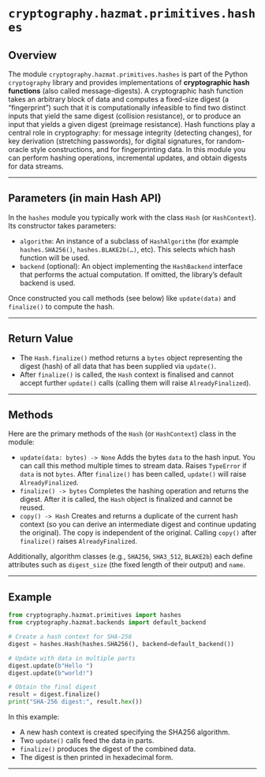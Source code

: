 # `cryptography.hazmat.primitives.hashes`

## Overview

The module `cryptography.hazmat.primitives.hashes` is part of the Python `cryptography` library and provides implementations of **cryptographic hash functions** (also called message-digests). A cryptographic hash function takes an arbitrary block of data and computes a fixed-size digest (a “fingerprint”) such that it is computationally infeasible to find two distinct inputs that yield the same digest (collision resistance), or to produce an input that yields a given digest (preimage resistance).
Hash functions play a central role in cryptography: for message integrity (detecting changes), for key derivation (stretching passwords), for digital signatures, for random-oracle style constructions, and for fingerprinting data.
In this module you can perform hashing operations, incremental updates, and obtain digests for data streams.

---

## Parameters (in main Hash API)

In the `hashes` module you typically work with the class `Hash` (or `HashContext`). Its constructor takes parameters:

* `algorithm`: An instance of a subclass of `HashAlgorithm` (for example `hashes.SHA256()`, `hashes.BLAKE2b(…)`, etc). This selects which hash function will be used.
* `backend` (optional): An object implementing the `HashBackend` interface that performs the actual computation. If omitted, the library’s default backend is used.

Once constructed you call methods (see below) like `update(data)` and `finalize()` to compute the hash.

---

## Return Value

* The `Hash.finalize()` method returns a `bytes` object representing the digest (hash) of all data that has been supplied via `update()`.
* After `finalize()` is called, the `Hash` context is finalised and cannot accept further `update()` calls (calling them will raise `AlreadyFinalized`).

---

## Methods

Here are the primary methods of the `Hash` (or `HashContext`) class in the module:

* `update(data: bytes) -> None`
  Adds the bytes `data` to the hash input. You can call this method multiple times to stream data. Raises `TypeError` if `data` is not `bytes`. After `finalize()` has been called, `update()` will raise `AlreadyFinalized`.
* `finalize() -> bytes`
  Completes the hashing operation and returns the digest. After it is called, the `Hash` object is finalized and cannot be reused.
* `copy() -> Hash`
  Creates and returns a duplicate of the current hash context (so you can derive an intermediate digest and continue updating the original). The copy is independent of the original. Calling `copy()` after `finalize()` raises `AlreadyFinalized`.

Additionally, algorithm classes (e.g., `SHA256`, `SHA3_512`, `BLAKE2b`) each define attributes such as `digest_size` (the fixed length of their output) and `name`.

---

## Example

```python
from cryptography.hazmat.primitives import hashes
from cryptography.hazmat.backends import default_backend

# Create a hash context for SHA-256
digest = hashes.Hash(hashes.SHA256(), backend=default_backend())

# Update with data in multiple parts
digest.update(b"Hello ")
digest.update(b"world!")

# Obtain the final digest
result = digest.finalize()
print("SHA-256 digest:", result.hex())
```

In this example:

* A new hash context is created specifying the SHA256 algorithm.
* Two `update()` calls feed the data in parts.
* `finalize()` produces the digest of the combined data.
* The digest is then printed in hexadecimal form.

---
